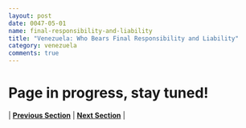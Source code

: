 ```yaml
---
layout: post
date: 0047-05-01
name: final-responsibility-and-liability
title: "Venezuela: Who Bears Final Responsibility and Liability"
category: venezuela
comments: true
---
```


# Page in progress, stay tuned!



| **[Previous Section]( https://neo-project.github.io/global-blockchain-compliance-hub//venezuela/venezuela-privacy-and-data-protection.html)** | **[Next Section]( https://neo-project.github.io/global-blockchain-compliance-hub//venezuela/venezuela-smart-contracts.html)** |
